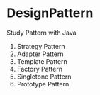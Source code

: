 # DesignPattern
Study Pattern with Java

1. Strategy Pattern
2. Adapter Pattern
3. Template Pattern
4. Factory Pattern
5. Singletone Pattern
6. Prototype Pattern
